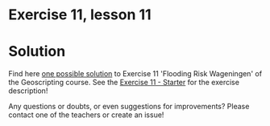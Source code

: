 # Exercise 11, lesson 11
# Solution

Find here <u>one possible solution</u> to Exercise 11 'Flooding Risk Wageningen' of the Geoscripting course. See the [Exercise 11 - Starter](https://github.com/geoscripting-2020/Exercise11_Starter) for the exercise description!

Any questions or doubts, or even suggestions for improvements? Please contact one of the teachers or create an issue!
